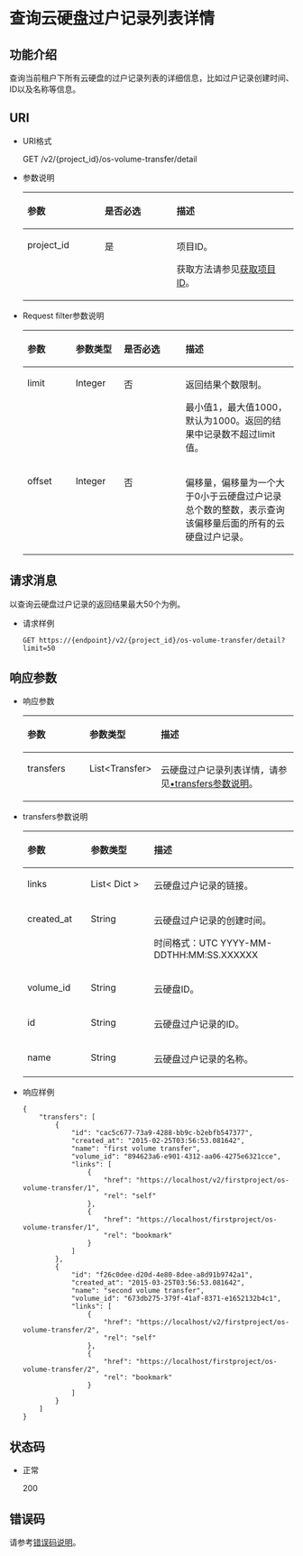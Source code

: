 # 查询云硬盘过户记录列表详情<a name="evs_04_2111"></a>

## 功能介绍<a name="zh-cn_topic_0092902037_section44805042171914"></a>

查询当前租户下所有云硬盘的过户记录列表的详细信息，比如过户记录创建时间、ID以及名称等信息。

## URI<a name="zh-cn_topic_0092887872_section21748494171940"></a>

-   URI格式

    GET /v2/\{project\_id\}/os-volume-transfer/detail

-   参数说明

    <a name="table5162674110529"></a>
    <table><thead align="left"><tr id="row4741724810529"><th class="cellrowborder" valign="top" width="28.57%" id="mcps1.1.4.1.1"><p id="p1559190910529"><a name="p1559190910529"></a><a name="p1559190910529"></a>参数</p>
    </th>
    <th class="cellrowborder" valign="top" width="26.529999999999998%" id="mcps1.1.4.1.2"><p id="p5498513910529"><a name="p5498513910529"></a><a name="p5498513910529"></a>是否必选</p>
    </th>
    <th class="cellrowborder" valign="top" width="44.9%" id="mcps1.1.4.1.3"><p id="p2461124910529"><a name="p2461124910529"></a><a name="p2461124910529"></a>描述</p>
    </th>
    </tr>
    </thead>
    <tbody><tr id="row4735411910529"><td class="cellrowborder" valign="top" width="28.57%" headers="mcps1.1.4.1.1 "><p id="p1047843010529"><a name="p1047843010529"></a><a name="p1047843010529"></a>project_id</p>
    </td>
    <td class="cellrowborder" valign="top" width="26.529999999999998%" headers="mcps1.1.4.1.2 "><p id="p4344649310529"><a name="p4344649310529"></a><a name="p4344649310529"></a>是</p>
    </td>
    <td class="cellrowborder" valign="top" width="44.9%" headers="mcps1.1.4.1.3 "><p id="p2950506910529"><a name="p2950506910529"></a><a name="p2950506910529"></a>项目ID。</p>
    <p id="p55811451337"><a name="p55811451337"></a><a name="p55811451337"></a>获取方法请参见<a href="获取项目ID.md">获取项目ID</a>。</p>
    </td>
    </tr>
    </tbody>
    </table>

-   Request filter参数说明

    <a name="evs_04_2110_table114096539515"></a>
    <table><thead align="left"><tr id="evs_04_2110_row64913538519"><th class="cellrowborder" valign="top" width="17.82178217821782%" id="mcps1.1.5.1.1"><p id="evs_04_2110_p14491115311514"><a name="evs_04_2110_p14491115311514"></a><a name="evs_04_2110_p14491115311514"></a>参数</p>
    </th>
    <th class="cellrowborder" valign="top" width="17.82178217821782%" id="mcps1.1.5.1.2"><p id="evs_04_2110_p54911753125116"><a name="evs_04_2110_p54911753125116"></a><a name="evs_04_2110_p54911753125116"></a>参数类型</p>
    </th>
    <th class="cellrowborder" valign="top" width="22.772277227722775%" id="mcps1.1.5.1.3"><p id="evs_04_2110_p10491105315113"><a name="evs_04_2110_p10491105315113"></a><a name="evs_04_2110_p10491105315113"></a>是否必选</p>
    </th>
    <th class="cellrowborder" valign="top" width="41.584158415841586%" id="mcps1.1.5.1.4"><p id="evs_04_2110_p16491553125110"><a name="evs_04_2110_p16491553125110"></a><a name="evs_04_2110_p16491553125110"></a>描述</p>
    </th>
    </tr>
    </thead>
    <tbody><tr id="evs_04_2110_row64916530515"><td class="cellrowborder" valign="top" width="17.82178217821782%" headers="mcps1.1.5.1.1 "><p id="evs_04_2110_p14491953135112"><a name="evs_04_2110_p14491953135112"></a><a name="evs_04_2110_p14491953135112"></a>limit</p>
    </td>
    <td class="cellrowborder" valign="top" width="17.82178217821782%" headers="mcps1.1.5.1.2 "><p id="evs_04_2110_p15491185365111"><a name="evs_04_2110_p15491185365111"></a><a name="evs_04_2110_p15491185365111"></a>Integer</p>
    </td>
    <td class="cellrowborder" valign="top" width="22.772277227722775%" headers="mcps1.1.5.1.3 "><p id="evs_04_2110_p349155345117"><a name="evs_04_2110_p349155345117"></a><a name="evs_04_2110_p349155345117"></a>否</p>
    </td>
    <td class="cellrowborder" valign="top" width="41.584158415841586%" headers="mcps1.1.5.1.4 "><p id="evs_04_2110_p12491175314513"><a name="evs_04_2110_p12491175314513"></a><a name="evs_04_2110_p12491175314513"></a>返回结果个数限制。</p>
    <p id="evs_04_2110_p116095293163"><a name="evs_04_2110_p116095293163"></a><a name="evs_04_2110_p116095293163"></a><span id="evs_04_2110_text138349551887"><a name="evs_04_2110_text138349551887"></a><a name="evs_04_2110_text138349551887"></a>最小值1，最大值1000，默认为1000。返回的结果中记录数不超过limit值。</span></p>
    </td>
    </tr>
    <tr id="evs_04_2110_row12491135365118"><td class="cellrowborder" valign="top" width="17.82178217821782%" headers="mcps1.1.5.1.1 "><p id="evs_04_2110_p54911153165115"><a name="evs_04_2110_p54911153165115"></a><a name="evs_04_2110_p54911153165115"></a>offset</p>
    </td>
    <td class="cellrowborder" valign="top" width="17.82178217821782%" headers="mcps1.1.5.1.2 "><p id="evs_04_2110_p0491145315116"><a name="evs_04_2110_p0491145315116"></a><a name="evs_04_2110_p0491145315116"></a>Integer</p>
    </td>
    <td class="cellrowborder" valign="top" width="22.772277227722775%" headers="mcps1.1.5.1.3 "><p id="evs_04_2110_p549165318518"><a name="evs_04_2110_p549165318518"></a><a name="evs_04_2110_p549165318518"></a>否</p>
    </td>
    <td class="cellrowborder" valign="top" width="41.584158415841586%" headers="mcps1.1.5.1.4 "><p id="evs_04_2110_p164913532515"><a name="evs_04_2110_p164913532515"></a><a name="evs_04_2110_p164913532515"></a>偏移量，偏移量为一个大于0小于云硬盘过户记录总个数的整数，表示查询该偏移量后面的所有的云硬盘过户记录。</p>
    </td>
    </tr>
    </tbody>
    </table>


## 请求消息<a name="section45527389"></a>

以查询云硬盘过户记录的返回结果最大50个为例。

-   请求样例

    ```
    GET https://{endpoint}/v2/{project_id}/os-volume-transfer/detail?limit=50
    ```


## 响应参数<a name="zh-cn_topic_0092902037_section23586530172122"></a>

-   响应参数

    <a name="table44421424377"></a>
    <table><thead align="left"><tr id="row16442202183720"><th class="cellrowborder" valign="top" width="23.377662233776622%" id="mcps1.1.4.1.1"><p id="p044210213713"><a name="p044210213713"></a><a name="p044210213713"></a>参数</p>
    </th>
    <th class="cellrowborder" valign="top" width="23.377662233776622%" id="mcps1.1.4.1.2"><p id="p1944232103719"><a name="p1944232103719"></a><a name="p1944232103719"></a>参数类型</p>
    </th>
    <th class="cellrowborder" valign="top" width="53.24467553244675%" id="mcps1.1.4.1.3"><p id="p104421529376"><a name="p104421529376"></a><a name="p104421529376"></a>描述</p>
    </th>
    </tr>
    </thead>
    <tbody><tr id="row1944316223713"><td class="cellrowborder" valign="top" width="23.377662233776622%" headers="mcps1.1.4.1.1 "><p id="p124437213370"><a name="p124437213370"></a><a name="p124437213370"></a>transfers</p>
    </td>
    <td class="cellrowborder" valign="top" width="23.377662233776622%" headers="mcps1.1.4.1.2 "><p id="p1944332193718"><a name="p1944332193718"></a><a name="p1944332193718"></a>List&lt;Transfer&gt;</p>
    </td>
    <td class="cellrowborder" valign="top" width="53.24467553244675%" headers="mcps1.1.4.1.3 "><p id="p124439263715"><a name="p124439263715"></a><a name="p124439263715"></a>云硬盘过户记录列表详情，请参见<a href="#li39411666114933">•transfers参数说明</a>。</p>
    </td>
    </tr>
    </tbody>
    </table>


-   <a name="li39411666114933"></a>transfers参数说明

    <a name="zh-cn_topic_0092902037_table6685576181553"></a>
    <table><thead align="left"><tr id="zh-cn_topic_0092902037_row1296752181553"><th class="cellrowborder" valign="top" width="23.41765823417658%" id="mcps1.1.4.1.1"><p id="p6080130411503"><a name="p6080130411503"></a><a name="p6080130411503"></a>参数</p>
    </th>
    <th class="cellrowborder" valign="top" width="23.337666233376662%" id="mcps1.1.4.1.2"><p id="p2595862911503"><a name="p2595862911503"></a><a name="p2595862911503"></a>参数类型</p>
    </th>
    <th class="cellrowborder" valign="top" width="53.24467553244675%" id="mcps1.1.4.1.3"><p id="p5937927111503"><a name="p5937927111503"></a><a name="p5937927111503"></a>描述</p>
    </th>
    </tr>
    </thead>
    <tbody><tr id="zh-cn_topic_0092902037_row12974480107"><td class="cellrowborder" valign="top" width="23.41765823417658%" headers="mcps1.1.4.1.1 "><p id="zh-cn_topic_0092902037_p1097410819109"><a name="zh-cn_topic_0092902037_p1097410819109"></a><a name="zh-cn_topic_0092902037_p1097410819109"></a>links</p>
    </td>
    <td class="cellrowborder" valign="top" width="23.337666233376662%" headers="mcps1.1.4.1.2 "><p id="zh-cn_topic_0092902037_p797448121011"><a name="zh-cn_topic_0092902037_p797448121011"></a><a name="zh-cn_topic_0092902037_p797448121011"></a>List&lt; Dict &gt;</p>
    </td>
    <td class="cellrowborder" valign="top" width="53.24467553244675%" headers="mcps1.1.4.1.3 "><p id="p62103920115039"><a name="p62103920115039"></a><a name="p62103920115039"></a>云硬盘过户记录的链接。</p>
    </td>
    </tr>
    <tr id="zh-cn_topic_0092902037_row862121220101"><td class="cellrowborder" valign="top" width="23.41765823417658%" headers="mcps1.1.4.1.1 "><p id="zh-cn_topic_0092902037_p1762112141010"><a name="zh-cn_topic_0092902037_p1762112141010"></a><a name="zh-cn_topic_0092902037_p1762112141010"></a>created_at</p>
    </td>
    <td class="cellrowborder" valign="top" width="23.337666233376662%" headers="mcps1.1.4.1.2 "><p id="zh-cn_topic_0092902037_p4623123109"><a name="zh-cn_topic_0092902037_p4623123109"></a><a name="zh-cn_topic_0092902037_p4623123109"></a>String</p>
    </td>
    <td class="cellrowborder" valign="top" width="53.24467553244675%" headers="mcps1.1.4.1.3 "><p id="zh-cn_topic_0092902037_p186221213104"><a name="zh-cn_topic_0092902037_p186221213104"></a><a name="zh-cn_topic_0092902037_p186221213104"></a>云硬盘过户记录的创建时间。</p>
    <p id="p418335273815"><a name="p418335273815"></a><a name="p418335273815"></a><span id="text164869573817"><a name="text164869573817"></a><a name="text164869573817"></a>时间格式：UTC YYYY-MM-DDTHH:MM:SS.XXXXXX</span></p>
    </td>
    </tr>
    <tr id="zh-cn_topic_0092902037_row569771417102"><td class="cellrowborder" valign="top" width="23.41765823417658%" headers="mcps1.1.4.1.1 "><p id="zh-cn_topic_0092902037_p369761461010"><a name="zh-cn_topic_0092902037_p369761461010"></a><a name="zh-cn_topic_0092902037_p369761461010"></a>volume_id</p>
    </td>
    <td class="cellrowborder" valign="top" width="23.337666233376662%" headers="mcps1.1.4.1.2 "><p id="zh-cn_topic_0092902037_p769712143104"><a name="zh-cn_topic_0092902037_p769712143104"></a><a name="zh-cn_topic_0092902037_p769712143104"></a>String</p>
    </td>
    <td class="cellrowborder" valign="top" width="53.24467553244675%" headers="mcps1.1.4.1.3 "><p id="zh-cn_topic_0092902037_p56979145107"><a name="zh-cn_topic_0092902037_p56979145107"></a><a name="zh-cn_topic_0092902037_p56979145107"></a>云硬盘ID。</p>
    </td>
    </tr>
    <tr id="zh-cn_topic_0092902037_row2457217151019"><td class="cellrowborder" valign="top" width="23.41765823417658%" headers="mcps1.1.4.1.1 "><p id="zh-cn_topic_0092902037_p94571174106"><a name="zh-cn_topic_0092902037_p94571174106"></a><a name="zh-cn_topic_0092902037_p94571174106"></a>id</p>
    </td>
    <td class="cellrowborder" valign="top" width="23.337666233376662%" headers="mcps1.1.4.1.2 "><p id="zh-cn_topic_0092902037_p174577172105"><a name="zh-cn_topic_0092902037_p174577172105"></a><a name="zh-cn_topic_0092902037_p174577172105"></a>String</p>
    </td>
    <td class="cellrowborder" valign="top" width="53.24467553244675%" headers="mcps1.1.4.1.3 "><p id="p20497649115033"><a name="p20497649115033"></a><a name="p20497649115033"></a>云硬盘过户记录的ID。</p>
    </td>
    </tr>
    <tr id="zh-cn_topic_0092902037_row527752431012"><td class="cellrowborder" valign="top" width="23.41765823417658%" headers="mcps1.1.4.1.1 "><p id="zh-cn_topic_0092902037_p10277112415105"><a name="zh-cn_topic_0092902037_p10277112415105"></a><a name="zh-cn_topic_0092902037_p10277112415105"></a>name</p>
    </td>
    <td class="cellrowborder" valign="top" width="23.337666233376662%" headers="mcps1.1.4.1.2 "><p id="zh-cn_topic_0092902037_p4277132441017"><a name="zh-cn_topic_0092902037_p4277132441017"></a><a name="zh-cn_topic_0092902037_p4277132441017"></a>String</p>
    </td>
    <td class="cellrowborder" valign="top" width="53.24467553244675%" headers="mcps1.1.4.1.3 "><p id="p44618758115033"><a name="p44618758115033"></a><a name="p44618758115033"></a>云硬盘过户记录的名称。</p>
    </td>
    </tr>
    </tbody>
    </table>


-   响应样例

    ```
    {
        "transfers": [
            {
                "id": "cac5c677-73a9-4288-bb9c-b2ebfb547377", 
                "created_at": "2015-02-25T03:56:53.081642", 
                "name": "first volume transfer", 
                "volume_id": "894623a6-e901-4312-aa06-4275e6321cce", 
                "links": [
                    {
                        "href": "https://localhost/v2/firstproject/os-volume-transfer/1", 
                        "rel": "self"
                    }, 
                    {
                        "href": "https://localhost/firstproject/os-volume-transfer/1", 
                        "rel": "bookmark"
                    }
                ]
            }, 
            {
                "id": "f26c0dee-d20d-4e80-8dee-a8d91b9742a1", 
                "created_at": "2015-03-25T03:56:53.081642", 
                "name": "second volume transfer", 
                "volume_id": "673db275-379f-41af-8371-e1652132b4c1", 
                "links": [
                    {
                        "href": "https://localhost/v2/firstproject/os-volume-transfer/2", 
                        "rel": "self"
                    }, 
                    {
                        "href": "https://localhost/firstproject/os-volume-transfer/2", 
                        "rel": "bookmark"
                    }
                ]
            }
        ]
    }
    ```


## 状态码<a name="zh-cn_topic_0092902037_section10353980172239"></a>

-   正常

    200


## 错误码<a name="section431317151242"></a>

请参考[错误码说明](错误码说明.md)。

